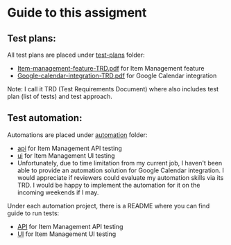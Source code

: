 # Guide to this assigment

## Test plans:

All test plans are placed under [test-plans](./test-plans) folder:

- [Item-management-feature-TRD.pdf](./test-plans/Item-management-feature-TRD.pdf) for Item Management feature
- [Google-calendar-integration-TRD.pdf](./test-plans/Google-calendar-integration-TRD.pdf) for Google Calendar integration

Note: I call it TRD (Test Requirements Document) where also includes test plan (list of tests) and test approach.

## Test automation:

Automations are placed under [automation](./automation) folder:

- [api](./automation/api) for Item Management API testing
- [ui](./automation/ui) for Item Management UI testing
- Unfortunately, due to time limitation from my current job, I haven't been able to provide an automation solution for Google Calendar integration. I would appreciate if reviewers could evaluate my automation skills via its TRD. I would be happy to implement the automation for it on the incoming weekends if I may.

Under each automation project, there is a README where you can find guide to run tests:

- [API](./automation/api/README.md) for Item Management API testing
- [UI](./automation/ui/README.md) for Item Management UI testing